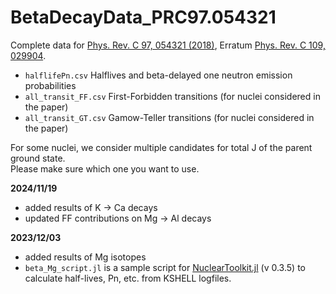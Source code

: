 # BetaDecayData_PRC97.054321

Complete data for [Phys. Rev. C 97, 054321 (2018)](https://link.aps.org/doi/10.1103/PhysRevC.97.054321), Erratum [Phys. Rev. C 109, 029904](https://doi.org/10.1103/PhysRevC.109.029904).

- `halflifePn.csv` Halflives and beta-delayed one neutron emission probabilities
- `all_transit_FF.csv` First-Forbidden transitions (for nuclei considered in the paper)
- `all_transit_GT.csv` Gamow-Teller transitions (for nuclei considered in the paper)


For some nuclei, we consider multiple candidates for total J of the parent ground state.  
Please make sure which one you want to use.


**2024/11/19**
- added results of K -> Ca decays
- updated FF contributions on Mg -> Al decays

**2023/12/03**

- added results of Mg isotopes
- `beta_Mg_script.jl` is a sample script for [NuclearToolkit.jl](https://github.com/SotaYoshida/NuclearToolkit.jl) (v 0.3.5) to calculate half-lives, Pn, etc. from KSHELL logfiles.

